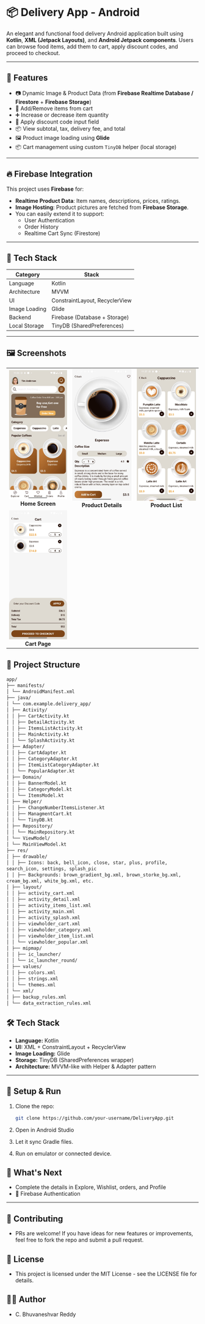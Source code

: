 # 📦 Delivery App - Android

An elegant and functional food delivery Android application built using **Kotlin**, **XML (Jetpack Layouts)**, and **Android Jetpack components**. Users can browse food items, add them to cart, apply discount codes, and proceed to checkout.

---

## 🚀 Features

- 📷 Dynamic Image & Product Data (from **Firebase Realtime Database / Firestore** + **Firebase Storage**)
- 🛒 Add/Remove items from cart
- ➕ Increase or decrease item quantity
- 💸 Apply discount code input field
- 📦 View subtotal, tax, delivery fee, and total
- 🖼️ Product image loading using **Glide**
- 📦 Cart management using custom `TinyDB` helper (local storage)

---

## 🔥 Firebase Integration

This project uses **Firebase** for:

- **Realtime Product Data**: Item names, descriptions, prices, ratings.
- **Image Hosting**: Product pictures are fetched from **Firebase Storage**.
- You can easily extend it to support:
  - User Authentication
  - Order History
  - Realtime Cart Sync (Firestore)

---

## 🧰 Tech Stack

| Category       | Stack                        |
|----------------|------------------------------|
| Language       | Kotlin                       |
| Architecture   | MVVM                         |
| UI             | ConstraintLayout, RecyclerView |
| Image Loading  | Glide                        |
| Backend        | Firebase (Database + Storage)|
| Local Storage  | TinyDB (SharedPreferences)   |

---


## 🖼️ Screenshots

<table>
  <tr>
    <td align="center">
      <img src="app/sampledata/s4.jpeg" alt="Home Screen" width="300"/><br/>
      <b>Home Screen</b>
    </td>
    <td align="center">
      <img src="app/sampledata/s3.jpeg" alt="Product Details" width="300"/><br/>
      <b>Product Details</b>
    </td>
    <td align="center">
      <img src="app/sampledata/s1.jpeg" alt="Product List" width="300"/><br/>
      <b>Product List</b>
    </td>
  </tr>
  <tr>
    <td align="center">
      <img src="app/sampledata/s2.jpeg" alt="Cart Page" width="300"/><br/>
      <b>Cart Page</b>
    </td>
  </tr>
</table>


## 📂 Project Structure
```
app/
├── manifests/
│ └── AndroidManifest.xml
├── java/
│ └── com.example.delivery_app/
│ ├── Activity/
│ │ ├── CartActivity.kt
│ │ ├── DetailActivity.kt
│ │ ├── ItemsListActivity.kt
│ │ ├── MainActivity.kt
│ │ └── SplashActivity.kt
│ ├── Adapter/
│ │ ├── CartAdapter.kt
│ │ ├── CategoryAdapter.kt
│ │ ├── ItemListCategoryAdapter.kt
│ │ └── PopularAdapter.kt
│ ├── Domain/
│ │ ├── BannerModel.kt
│ │ ├── CategoryModel.kt
│ │ └── ItemsModel.kt
│ ├── Helper/
│ │ ├── ChangeNumberItemsListener.kt
│ │ ├── ManagmentCart.kt
│ │ └── TinyDB.kt
│ ├── Repository/
│ │ └── MainRepository.kt
│ └── ViewModel/
│ └── MainViewModel.kt
├── res/
│ ├── drawable/
│ │ ├── Icons: back, bell_icon, close, star, plus, profile, search_icon, settings, splash_pic
│ │ ├── Backgrounds: brown_gradient_bg.xml, brown_storke_bg.xml, cream_bg.xml, white_bg.xml, etc.
│ ├── layout/
│ │ ├── activity_cart.xml
│ │ ├── activity_detail.xml
│ │ ├── activity_items_list.xml
│ │ ├── activity_main.xml
│ │ ├── activity_splash.xml
│ │ ├── viewholder_cart.xml
│ │ ├── viewholder_category.xml
│ │ ├── viewholder_item_list.xml
│ │ └── viewholder_popular.xml
│ ├── mipmap/
│ │ ├── ic_launcher/
│ │ └── ic_launcher_round/
│ ├── values/
│ │ ├── colors.xml
│ │ ├── strings.xml
│ │ └── themes.xml
│ └── xml/
│ ├── backup_rules.xml
│ └── data_extraction_rules.xml
```

## 🛠️ Tech Stack

- **Language:** Kotlin  
- **UI:** XML + ConstraintLayout + RecyclerView  
- **Image Loading:** Glide  
- **Storage:** TinyDB (SharedPreferences wrapper)  
- **Architecture:** MVVM-like with Helper & Adapter pattern

---

## 🧪 Setup & Run

1. Clone the repo:
   ```bash
   git clone https://github.com/your-username/DeliveryApp.git
2. Open in Android Studio

3. Let it sync Gradle files.

4. Run on emulator or connected device.

## 🧠 What's Next

- Complete the details in Explore, Wishlist, orders, and Profile
- 🔐 Firebase Authentication

---

## 🤝 Contributing
- PRs are welcome! If you have ideas for new features or improvements, feel free to fork the repo and submit a pull request.

## 📜 License
- This project is licensed under the MIT License - see the LICENSE file for details.

## 👨‍💻 Author
- C. Bhuvaneshvar Reddy

